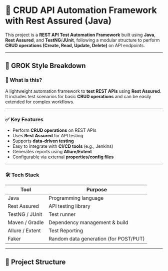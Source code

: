 # 🔁 CRUD API Automation Framework with Rest Assured (Java)

This project is a **REST API Test Automation Framework** built using **Java**, **Rest Assured**, and **TestNG**/**JUnit**, following a modular structure to perform **CRUD operations (Create, Read, Update, Delete)** on API endpoints.

---

## 🧠 GROK Style Breakdown

### 🤔 What is this?
A lightweight automation framework to **test REST APIs** using **Rest Assured**. It includes test scenarios for basic **CRUD operations** and can be easily extended for complex workflows.

---

### ✅ Key Features
- Perform **CRUD operations** on REST APIs
- Uses **Rest Assured** for API testing
- Supports **data-driven testing**
- Easy to integrate with **CI/CD tools** (e.g., Jenkins)
- Generates reports using **Allure/Extent**
- Configurable via external **properties/config files**

---

### 🛠️ Tech Stack
| Tool           | Purpose                         |
|----------------|----------------------------------|
| Java           | Programming language             |
| Rest Assured   | API testing library              |
| TestNG / JUnit | Test runner                      |
| Maven / Gradle | Dependency management & build    |
| Allure / Extent | Test Reporting                  |
| Faker          | Random data generation (for POST/PUT) |

---

## 📂 Project Structure

